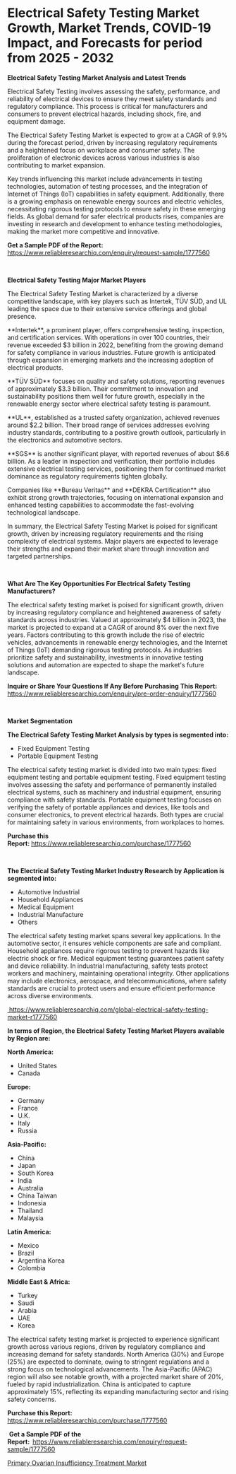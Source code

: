 <p><h1>Electrical Safety Testing Market Growth, Market Trends, COVID-19 Impact, and Forecasts for period from 2025 - 2032</h1></p><p><strong>Electrical Safety Testing Market Analysis and Latest Trends</strong></p>
<p><p>Electrical Safety Testing involves assessing the safety, performance, and reliability of electrical devices to ensure they meet safety standards and regulatory compliance. This process is critical for manufacturers and consumers to prevent electrical hazards, including shock, fire, and equipment damage. </p><p>The Electrical Safety Testing Market is expected to grow at a CAGR of 9.9% during the forecast period, driven by increasing regulatory requirements and a heightened focus on workplace and consumer safety. The proliferation of electronic devices across various industries is also contributing to market expansion. </p><p>Key trends influencing this market include advancements in testing technologies, automation of testing processes, and the integration of Internet of Things (IoT) capabilities in safety equipment. Additionally, there is a growing emphasis on renewable energy sources and electric vehicles, necessitating rigorous testing protocols to ensure safety in these emerging fields. As global demand for safer electrical products rises, companies are investing in research and development to enhance testing methodologies, making the market more competitive and innovative.</p></p>
<p><strong>Get a Sample PDF of the Report:&nbsp;</strong> <a href="https://www.reliableresearchiq.com/enquiry/request-sample/1777560?utm_campaign=3356&utm_medium=2&utm_source=Github&utm_content=ia&utm_term=09032025&utm_id=electrical-safety-testing">https://www.reliableresearchiq.com/enquiry/request-sample/1777560</a></p>
<p>&nbsp;</p>
<p><strong>Electrical Safety Testing Major Market Players</strong></p>
<p><p>The Electrical Safety Testing Market is characterized by a diverse competitive landscape, with key players such as Intertek, TÜV SÜD, and UL leading the space due to their extensive service offerings and global presence. </p><p>**Intertek**, a prominent player, offers comprehensive testing, inspection, and certification services. With operations in over 100 countries, their revenue exceeded $3 billion in 2022, benefiting from the growing demand for safety compliance in various industries. Future growth is anticipated through expansion in emerging markets and the increasing adoption of electrical products.</p><p>**TÜV SÜD** focuses on quality and safety solutions, reporting revenues of approximately $3.3 billion. Their commitment to innovation and sustainability positions them well for future growth, especially in the renewable energy sector where electrical safety testing is paramount. </p><p>**UL**, established as a trusted safety organization, achieved revenues around $2.2 billion. Their broad range of services addresses evolving industry standards, contributing to a positive growth outlook, particularly in the electronics and automotive sectors.</p><p>**SGS** is another significant player, with reported revenues of about $6.6 billion. As a leader in inspection and verification, their portfolio includes extensive electrical testing services, positioning them for continued market dominance as regulatory requirements tighten globally.</p><p>Companies like **Bureau Veritas** and **DEKRA Certification** also exhibit strong growth trajectories, focusing on international expansion and enhanced testing capabilities to accommodate the fast-evolving technological landscape. </p><p>In summary, the Electrical Safety Testing Market is poised for significant growth, driven by increasing regulatory requirements and the rising complexity of electrical systems. Major players are expected to leverage their strengths and expand their market share through innovation and targeted partnerships.</p></p>
<p>&nbsp;</p>
<p><strong>What Are The Key Opportunities For Electrical Safety Testing Manufacturers?</strong></p>
<p><p>The electrical safety testing market is poised for significant growth, driven by increasing regulatory compliance and heightened awareness of safety standards across industries. Valued at approximately $4 billion in 2023, the market is projected to expand at a CAGR of around 8% over the next five years. Factors contributing to this growth include the rise of electric vehicles, advancements in renewable energy technologies, and the Internet of Things (IoT) demanding rigorous testing protocols. As industries prioritize safety and sustainability, investments in innovative testing solutions and automation are expected to shape the market's future landscape.</p></p>
<p><strong>Inquire or Share Your Questions If Any Before Purchasing This Report:</strong> <a href="https://www.reliableresearchiq.com/enquiry/pre-order-enquiry/1777560?utm_campaign=3356&utm_medium=2&utm_source=Github&utm_content=ia&utm_term=09032025&utm_id=electrical-safety-testing">https://www.reliableresearchiq.com/enquiry/pre-order-enquiry/1777560</a></p>
<p>&nbsp;</p>
<p><strong>Market Segmentation</strong></p>
<p><strong>The Electrical Safety Testing Market Analysis by types is segmented into:</strong></p>
<p><ul><li>Fixed Equipment Testing</li><li>Portable Equipment Testing</li></ul></p>
<p><p>The electrical safety testing market is divided into two main types: fixed equipment testing and portable equipment testing. Fixed equipment testing involves assessing the safety and performance of permanently installed electrical systems, such as machinery and industrial equipment, ensuring compliance with safety standards. Portable equipment testing focuses on verifying the safety of portable appliances and devices, like tools and consumer electronics, to prevent electrical hazards. Both types are crucial for maintaining safety in various environments, from workplaces to homes.</p></p>
<p><strong>Purchase this Report:&nbsp;</strong><a href="https://www.reliableresearchiq.com/purchase/1777560?utm_campaign=3356&utm_medium=2&utm_source=Github&utm_content=ia&utm_term=09032025&utm_id=electrical-safety-testing">https://www.reliableresearchiq.com/purchase/1777560</a></p>
<p>&nbsp;</p>
<p><strong>The Electrical Safety Testing Market Industry Research by Application is segmented into:</strong></p>
<p><ul><li>Automotive Industrial</li><li>Household Appliances</li><li>Medical Equipment</li><li>Industrial Manufacture</li><li>Others</li></ul></p>
<p><p>The electrical safety testing market spans several key applications. In the automotive sector, it ensures vehicle components are safe and compliant. Household appliances require rigorous testing to prevent hazards like electric shock or fire. Medical equipment testing guarantees patient safety and device reliability. In industrial manufacturing, safety tests protect workers and machinery, maintaining operational integrity. Other applications may include electronics, aerospace, and telecommunications, where safety standards are crucial to protect users and ensure efficient performance across diverse environments.</p></p>
<p><a href="https://www.reliableresearchiq.com/global-electrical-safety-testing-market-r1777560?utm_campaign=3356&utm_medium=2&utm_source=Github&utm_content=ia&utm_term=09032025&utm_id=electrical-safety-testing">&nbsp;https://www.reliableresearchiq.com/global-electrical-safety-testing-market-r1777560</a></p>
<p><strong>In terms of Region, the Electrical Safety Testing Market Players available by Region are:</strong></p>
<p>
    <p> <strong> North America: </strong>
        <ul>
            <li>United States</li>
            <li>Canada</li>
        </ul>
        </p> 
    <p> <strong> Europe: </strong>
        <ul>
            <li>Germany</li>
            <li>France</li>
            <li>U.K.</li>
            <li>Italy</li>
            <li>Russia</li>
        </ul>
        </p> 
    <p> <strong> Asia-Pacific: </strong>
        <ul>
            <li>China</li>
            <li>Japan</li>
            <li>South Korea</li>
            <li>India</li>
            <li>Australia</li>
            <li>China Taiwan</li>
            <li>Indonesia</li>
            <li>Thailand</li>
            <li>Malaysia</li>
        </ul>
        </p> 
    <p> <strong> Latin America: </strong>
        <ul>
            <li>Mexico</li>
            <li>Brazil</li>
            <li>Argentina Korea</li>
            <li>Colombia</li>
        </ul>
        </p> 
    <p> <strong> Middle East & Africa: </strong>
        <ul>
            <li>Turkey</li>
            <li>Saudi</li>
            <li>Arabia</li>
            <li>UAE</li>
            <li>Korea</li>
        </ul>
    </p>
    </p>
<p><p>The electrical safety testing market is projected to experience significant growth across various regions, driven by regulatory compliance and increasing demand for safety standards. North America (30%) and Europe (25%) are expected to dominate, owing to stringent regulations and a strong focus on technological advancements. The Asia-Pacific (APAC) region will also see notable growth, with a projected market share of 20%, fueled by rapid industrialization. China is anticipated to capture approximately 15%, reflecting its expanding manufacturing sector and rising safety concerns.</p></p>
<p><strong>Purchase this Report: </strong><a href="https://www.reliableresearchiq.com/purchase/1777560?utm_campaign=3356&utm_medium=2&utm_source=Github&utm_content=ia&utm_term=09032025&utm_id=electrical-safety-testing">https://www.reliableresearchiq.com/purchase/1777560</a></p>
<p>&nbsp;<strong>Get a Sample PDF of the Report:&nbsp;&nbsp;</strong><a href="https://www.reliableresearchiq.com/enquiry/request-sample/1777560?utm_campaign=3356&utm_medium=2&utm_source=Github&utm_content=ia&utm_term=09032025&utm_id=electrical-safety-testing">https://www.reliableresearchiq.com/enquiry/request-sample/1777560</a></p>
<p><strong></strong></p>
<p><p><a href="https://github.com/leijavaagexo/Market-Research-Report-List-1/blob/main/primary-ovarian-insufficiency-treatment-market.md?utm_campaign=3356&utm_medium=2&utm_source=Github&utm_content=ia&utm_term=09032025&utm_id=electrical-safety-testing">Primary Ovarian Insufficiency Treatment Market</a></p></p>